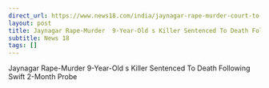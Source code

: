 ```yaml
---
direct_url: https://www.news18.com/india/jaynagar-rape-murder-court-to-sentence-9-year-olds-killer-today-as-experts-hail-swift-trial-9146998.html
layout: post
title: Jaynagar Rape-Murder  9-Year-Old s Killer Sentenced To Death Following Swift 2-Month Probe
subtitle: News 18
tags: []
---
```


Jaynagar Rape-Murder  9-Year-Old s Killer Sentenced To Death Following Swift 2-Month Probe
